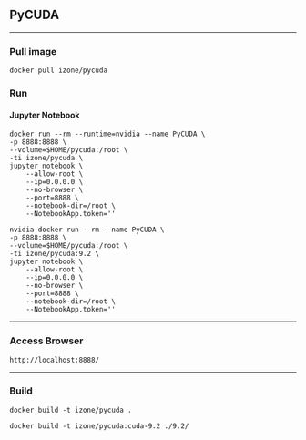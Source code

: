 ## PyCUDA
-----

### Pull image
```
docker pull izone/pycuda 
```
### Run
#### Jupyter Notebook
```
docker run --rm --runtime=nvidia --name PyCUDA \
-p 8888:8888 \
--volume=$HOME/pycuda:/root \
-ti izone/pycuda \
jupyter notebook \
	--allow-root \
	--ip=0.0.0.0 \
	--no-browser \
	--port=8888 \
	--notebook-dir=/root \
	--NotebookApp.token=''
```
```
nvidia-docker run --rm --name PyCUDA \
-p 8888:8888 \
--volume=$HOME/pycuda:/root \
-ti izone/pycuda:9.2 \
jupyter notebook \
	--allow-root \
	--ip=0.0.0.0 \
	--no-browser \
	--port=8888 \
	--notebook-dir=/root \
	--NotebookApp.token=''
```

-----
### Access Browser
```
http://localhost:8888/
```

-----
### Build
```
docker build -t izone/pycuda .
```
```
docker build -t izone/pycuda:cuda-9.2 ./9.2/
```